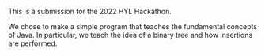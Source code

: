 This is a submission for the 2022 HYL Hackathon.

We chose to make a simple program that teaches the fundamental concepts of Java. In particular, we teach the idea of a binary tree and how insertions are performed.